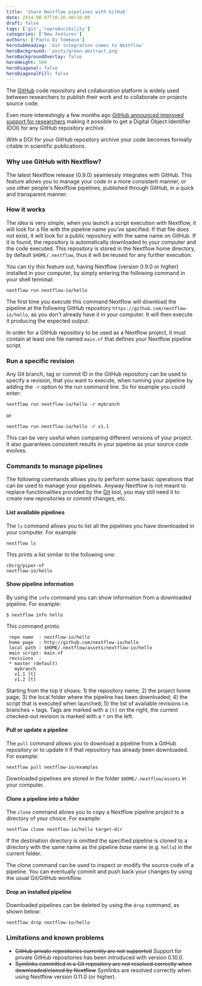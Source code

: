 ```yaml
---
title: 'Share Nextflow pipelines with GitHub'
date: 2014-08-07T10:26:40+10:00
draft: false
tags: ['git','reproducibility']
categories: ['New features']
authors: ['Paolo Di Tommaso']
heroSubHeading: 'Git integration comes to Nextflow'
heroBackground: 'posts/green-abstract.png'
heroBackgroundOverlay: false
heroHeight: 500
heroDiagonal: false
heroDiagonalFill: false
---
```


The [GitHub](https://github.com) code repository and collaboration platform is widely
used between researchers to publish their work and to collaborate on projects source code.

Even more interestingly a few months ago [GitHub announced improved support for researchers](https://github.com/blog/1840-improving-github-for-science)
making it possible to get a Digital Object Identifier (DOI) for any GitHub repository archive.

With a DOI for your GitHub repository archive your code becomes formally citable
in scientific publications.

### Why use GitHub with Nextflow?

The latest Nextflow release (0.9.0) seamlessly integrates with GitHub.
This feature allows you to manage your code in a more consistent manner, or use other
people's Nextflow pipelines, published through GitHub, in a quick and transparent manner.


### How it works

The idea is very simple, when you launch a script execution with Nextflow, it will look for
a file with the pipeline name you've specified. If that file does not exist,
it will look for a public repository with the same name on GitHub. If it is found, the
repository is automatically downloaded to your computer and the code executed. This repository
is stored in the Nextflow home directory, by default `$HOME/.nextflow`, thus it will be reused
for any further execution.

You can try this feature out, having Nextflow (version 0.9.0 or higher) installed in your computer,
by simply entering the following command in your shell terminal:

    nextflow run nextflow-io/hello


The first time you execute this command Nextflow will download the pipeline
at the following GitHub repository `https://github.com/nextflow-io/hello`,
as you don't already have it in your computer. It will then execute it producing the expected output.

In order for a GitHub repository to be used as a Nextflow project, it must
contain at least one file named `main.nf` that defines your Nextflow pipeline script.

### Run a specific revision

Any Git branch, tag or commit ID in the GitHub repository can be used to specify a revision,
that you want to execute, when running your pipeline by adding the `-r` option to the run command line.
So for example you could enter:

    nextflow run nextflow-io/hello -r mybranch   

or

    nextflow run nextflow-io/hello -r v1.1


This can be very useful when comparing different versions of your project.
It also guarantees consistent results in your pipeline as your source code evolves.


### Commands to manage pipelines

The following commands allows you to perform some basic operations that can be used to manage your pipelines.
Anyway Nextflow is not meant to replace functionalities provided by the [Git](http://git-scm.com/) tool,
you may still need it to create new repositories or commit changes, etc.  


#### List available pipelines

The `ls` command allows you to list all the pipelines you have downloaded in
your computer. For example:

    nextflow ls

This prints a list similar to the following one:

    cbcrg/piper-nf
    nextflow-io/hello

#### Show pipeline information

By using the `info` command you can show information from a downloaded pipeline. For example:

    $ nextflow info hello

This command prints:    

     repo name  : nextflow-io/hello
     home page  : http://github.com/nextflow-io/hello
     local path : $HOME/.nextflow/assets/nextflow-io/hello
     main script: main.nf
     revisions  :
     * master (default)
       mybranch
       v1.1 [t]
       v1.2 [t]   

Starting from the top it shows: 1) the repository name; 2) the project home page;
3) the local folder where the pipeline has been downloaded; 4) the script that is executed
when launched; 5) the list of available revisions i.e. branches + tags. Tags are marked with
a `[t]` on the right, the current checked-out revision is marked with a `*` on the left.


#### Pull or update a pipeline

The `pull` command allows you to download a pipeline from a GitHub repository or to update
it if that repository has already been downloaded. For example:

    nextflow pull nextflow-io/examples

Downloaded pipelines are stored in the folder `$HOME/.nextflow/assets` in your computer.


#### Clone a pipeline into a folder

The `clone` command allows you to copy a Nextflow pipeline project to a directory of your choice. For example:

    nextflow clone nextflow-io/hello target-dir

If the destination directory is omitted the specified pipeline is cloned to a directory
with the same name as the pipeline *base* name (e.g. `hello`) in the current folder.

The clone command can be used to inspect or modify the source code of a pipeline. You can
eventually commit and push back your changes by using the usual Git/GitHub workflow.  

#### Drop an installed pipeline  

Downloaded pipelines can be deleted by using the `drop` command, as shown below:

    nextflow drop nextflow-io/hello


### Limitations and known problems

* <s>GitHub private repositories currently are not supported</s> Support for private GitHub repositories has been introduced with version 0.10.0.
* <s>Symlinks committed in a Git repository are not resolved correctly
  when downloaded/cloned by Nextflow</s> Symlinks are resolved correctly when using Nextflow version 0.11.0 (or higher).
